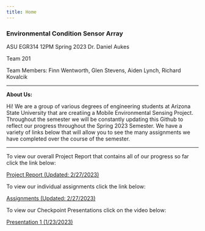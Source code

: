 ```yaml
---
title: Home
---
```


### Environmental Condition Sensor Array

ASU EGR314 12PM Spring 2023
Dr. Daniel Aukes

Team 201

Team Members: Finn Wentworth, Glen Stevens, Aiden Lynch, Richard Kovalcik

***

**About Us:**

Hi! We are a group of various degrees of engineering students at Arizona State University that are creatiing a Mobile Environmental Sensing Project. Throughout the semester we will be constantly updating this Github to reflect our progress throughout the Spring 2023 Semester. We have a variety of links below that will allow you to see the many assignments we have completed over the course of the semester.

***

To view our overall Project Report that contains all of our progress so far click the link below:

[Project Report (Updated: 2/27/2023)](https://egr314-team201.github.io/report/)

To view our individual assignments click the link below:

[Assignments (Updated: 2/27/2023)](https://egr314-team201.github.io/Assignments/)

To view our Checkpoint Presentations click on the video below:

[Presentation 1 (1/23/2023)](https://www.youtube.com/watch?v=C_jqC-kR5uQ)

<style>
  .footer {
    display: none;
  }
</style>
